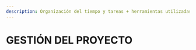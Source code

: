 ```yaml
---
description: Organización del tiempo y tareas + herramientas utilizadas.
---
```


# GESTIÓN DEL PROYECTO



